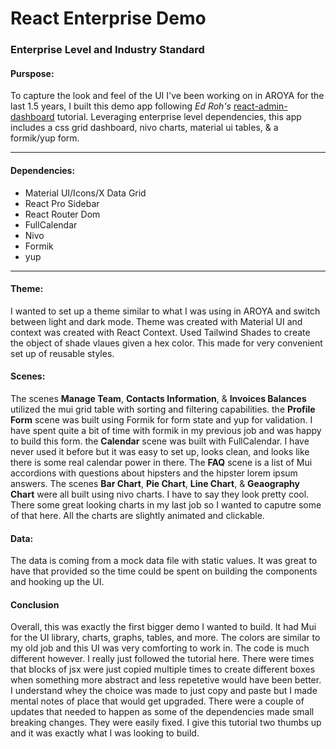 # React Enterprise Demo
### Enterprise Level and Industry Standard

#### Purspose:
To capture the look and feel of the UI I've been working on in AROYA for the last 1.5 years, I built this demo app following *Ed Roh's* [react-admin-dashboard](https://github.com/ed-roh/react-admin-dashboard) tutorial. Leveraging enterprise level dependencies, this app includes a css grid dashboard, nivo charts, material ui tables, & a formik/yup form.

---

#### Dependencies:
- Material UI/Icons/X Data Grid
- React Pro Sidebar
- React Router Dom
- FullCalendar
- Nivo
- Formik
- yup

---

#### Theme:
I wanted to set up a theme similar to what I was using in AROYA and switch between light and dark mode. Theme was created with Material UI and context was created with React Context. Used Tailwind Shades to create the object of shade vlaues given a hex color. This made for very convenient set up of reusable styles. 

#### Scenes:
The scenes **Manage Team**, **Contacts Information**, & **Invoices Balances** utilized the mui grid table with sorting and filtering capabilities. the **Profile Form** scene was built using Formik for form state and yup for validation. I have spent quite a bit of time with formik in my previous job and was happy to build this form. the **Calendar** scene was built with FullCalendar. I have never used it before but it was easy to set up, looks clean, and looks like there is some real calendar power in there. The **FAQ** scene is a list of Mui accordions with questions about hipsters and the hipster lorem ipsum answers. The scenes **Bar Chart**, **Pie Chart**, **Line Chart**, & **Geaography Chart** were all built using nivo charts. I have to say they look pretty cool. There some great looking charts in my last job so I wanted to caputre some of that here. All the charts are slightly animated and clickable.

#### Data:
The data is coming from a mock data file with static values. It was great to have that provided so the time could be spent on building the components and hooking up the UI.

#### Conclusion
Overall, this was exactly the first bigger demo I wanted to build. It had Mui for the UI library, charts, graphs, tables, and more. The colors are similar to my old job and this UI was very comforting to work in. The code is much different however. I really just followed the tutorial here. There were times that blocks of jsx were just copied multiple times to create different boxes when something more abstract and less repetetive would have been better. I understand whey the choice was made to just copy and paste but I made mental notes of place that would get upgraded. There were a couple of updates that needed to happen as some of the dependencies made small breaking changes. They were easily fixed. I give this tutorial two thumbs up and it was exactly what I was looking to build.